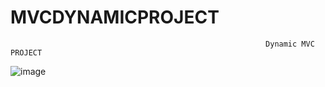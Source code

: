 # MVCDYNAMICPROJECT
                                                             Dynamic MVC PROJECT
![image](https://user-images.githubusercontent.com/89300182/136837876-6b5f81a5-ff3f-422d-bf66-98ae218f357a.png)
